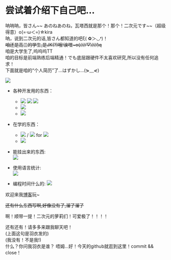 # 尝试着介绍下自己吧…
呐呐呐，皆さん\~\~ あのねあのね，瓦塔西就是那个！那个！二次元です\~\~（超级得意）ο(=·ω＜=)☆kira  
呐，说到二次元的话,皆さん都知道的吧ξ( ✿＞◡❛)！  
~~咱还是高三的学生,是JK(?)哦!诶嘿~o(*////▽////*)q~~  
咱是大学生了,呜呜呜TT  
咱的目标是前端熟练后端精通！でも底层跟硬件不太喜欢研究,所以没有任何追求！  
下面就是咱的“个人简历”了…はずかし…(⋟﹏⋞)

![](https://github-readme-stats.vercel.app/api?username=LYshiying&bg_color=30,e96443,904e95&title_color=fff&text_color=fff)

- 各种开发用的东西：
  - ![](https://img.shields.io/badge/Windows-10-0078d6?style=flat-square&logo=windows&logoColor=fff) ![](https://img.shields.io/badge/CentOS-7-262577?style=flat-square&logo=CentOS&logoColor=fff) ![](https://img.shields.io/badge/Ubuntu-20.04LTS-E95420?style=flat-square&logo=Ubuntu&logoColor=fff)
  - ![](https://img.shields.io/badge/IDE-Visual%20Studio%20Code-0077cc?style=flat-square&logo=visual-studio-code&logoColor=fff)
  - ![](https://img.shields.io/badge/-Python-3776ab?style=flat-square&logo=Python&logoColor=fff)

- 在学的东西：
  - ![](https://img.shields.io/badge/C-A8B9CC?style=flat-square&logo=C&logoColor=fff) / ![](https://img.shields.io/badge/C++-00599C?style=flat-square&logo=C%2B%2B&logocolor=fff) for ![](https://img.shields.io/badge/ACM-0085CA?style=flat-square&logo=ACM&logoColor=fff)
  - ![](https://img.shields.io/badge/Java-007396?style=flat-square&logo=JAVA&logoColor=fff)

- 能挂出来的东西:  
[![](https://github-readme-stats.vercel.app/api/pin/?username=LYshiying&repo=ui_bot)](https://github.com/LYshiying/ui_bot)

- 使用语言统计:  
![](https://wakatime.com/share/@a342bc95-5f1c-48b3-b12a-28735cfd7b38/28260bb3-2529-44f9-b018-b05bd9f5a508.svg)

- 编程时间什么的:
![](https://wakatime.com/share/@a342bc95-5f1c-48b3-b12a-28735cfd7b38/e96714be-738f-49f4-8981-98454add315b.svg)

欢迎来我[博客](https://uisbox.com)玩~

~~还有什么东西写啊,好像没有了,溜了溜了~~

啊！顺带一提！二次元的萝莉们！可爱极了！！！！

还有还有！请多多来跟我聊天吧！  
(上面这句是羽衣发的)  
(我没有！不是我!)  
什么？你问我羽衣是谁？
唔姆…好！今天的github就逛到这里！commit && close！
